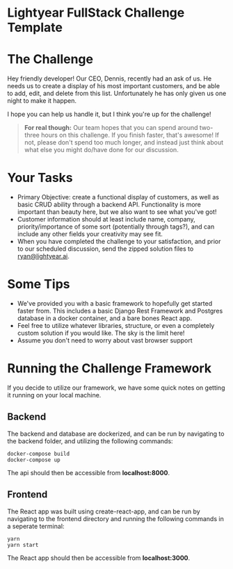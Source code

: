 # Lightyear FullStack Challenge Template

# The Challenge

Hey friendly developer! Our CEO, Dennis, recently had an ask of us. He needs us to create a display of his most important customers, and be able to add, edit, and delete from this list. Unfortunately he has only given us one night to make it happen.

I hope you can help us handle it, but I think you're up for the challenge!

> **For real though:**
> Our team hopes that you can spend around two-three hours on this challenge. If you finish faster, that's awesome! If not, please don't spend too much longer, and instead just think about what else you might do/have done for our discussion.

# Your Tasks

- Primary Objective: create a functional display of customers, as well as basic CRUD ability through a backend API. Functionality is more important than beauty here, but we also want to see what you've got!
- Customer information should at least include name, company, priority/importance of some sort (potentially through tags?), and can include any other fields your creativity may see fit.
- When you have completed the challenge to your satisfaction, and prior to our scheduled discussion, send the zipped solution files to ryan@lightyear.ai.

# Some Tips

- We've provided you with a basic framework to hopefully get started faster from. This includes a basic Django Rest Framework and Postgres database in a docker container, and a bare bones React app.
- Feel free to utilize whatever libraries, structure, or even a completely custom solution if you would like. The sky is the limit here!
- Assume you don't need to worry about vast browser support

# Running the Challenge Framework

If you decide to utilize our framework, we have some quick notes on getting it running on your local machine.

## Backend

The backend and database are dockerized, and can be run by navigating to the backend folder, and utilizing the following commands:

```
docker-compose build
docker-compose up
```

The api should then be accessible from **localhost:8000**.

## Frontend

The React app was built using create-react-app, and can be run by navigating to the frontend directory and running the following commands in a seperate terminal:

```
yarn
yarn start
```

The React app should then be accessible from **localhost:3000**.
